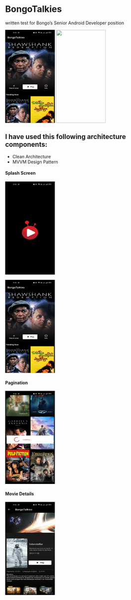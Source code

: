 # BongoTalkies
written test for Bongo’s Senior Android Developer position



[<img src="https://github.com/antorparvez/BongoTalkies/blob/master/screenshots/homepage.jpeg" 
height=300 width=160>](https://github.com/antorparvez/BongoTalkies/blob/master/screenshots/homepage.jpeg)
[<img src="https://github.com/antorparvez/BongoTalkies/blob/master/screenshots/bongbd.gif" 
height=300 width=160>](https://github.com/antorparvez/BongoTalkies/blob/master/screenshots/bongbd.gif)

## I have used this following architecture components:
* Clean Architecture
* MVVM Design Pattern





#### Splash Screen
[<img src="https://github.com/antorparvez/BongoTalkies/blob/master/screenshots/splash.jpeg" height=300 width=160>](https://github.com/antorparvez/BongoTalkies/blob/master/screenshots/splash.jpeg)

[<img src="https://github.com/antorparvez/BongoTalkies/blob/master/screenshots/homepage.jpeg" height=300 width=160>](https://github.com/antorparvez/BongoTalkies/blob/master/screenshots/homepage.jpeg)

#### Pagination
[<img src="https://github.com/antorparvez/BongoTalkies/blob/master/screenshots/pagination.jpeg" height=300 width=160>](https://github.com/antorparvez/BongoTalkies/blob/master/screenshots/pagination.jpeg)

#### Movie Details
[<img src="https://github.com/antorparvez/BongoTalkies/blob/master/screenshots/details.jpeg" height=300 width=160>](https://github.com/antorparvez/BongoTalkies/blob/master/screenshots/details.jpeg)


